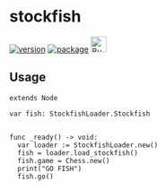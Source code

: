 # stockfish

[![version](https://img.shields.io/badge/3.x-blue?logo=godot-engine&logoColor=white&label=godot&style=for-the-badge)](https://godotengine.org "Made with godot")
[![package](https://img.shields.io/npm/v/@bendn/stockfish.gd?label=version&style=for-the-badge)](https://www.npmjs.com/package/@bendn/stockfish.gd)
<a href='https://ko-fi.com/bendn' title='Buy me a coffee' target='_blank'><img height='28' src='https://storage.ko-fi.com/cdn/brandasset/kofi_button_red.png' alt='Buy me a coffee'> </a>

## Usage

```gdscript
extends Node

var fish: StockfishLoader.Stockfish


func _ready() -> void:
  var loader := StockfishLoader.new()
  fish = loader.load_stockfish()
  fish.game = Chess.new()
  print("GO FISH")
  fish.go()
```
